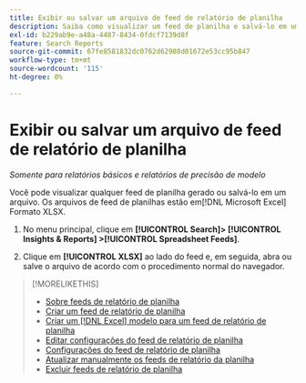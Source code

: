 ```yaml
---
title: Exibir ou salvar um arquivo de feed de relatório de planilha
description: Saiba como visualizar um feed de planilha e salvá-lo em um arquivo.
exl-id: b229ab9e-a48a-4487-8434-0fdcf7139d8f
feature: Search Reports
source-git-commit: 67fe8581832dc0762d62908d01672e53cc95b847
workflow-type: tm+mt
source-wordcount: '115'
ht-degree: 0%

---
```


# Exibir ou salvar um arquivo de feed de relatório de planilha

*Somente para relatórios básicos e relatórios de precisão de modelo*

Você pode visualizar qualquer feed de planilha gerado ou salvá-lo em um arquivo. Os arquivos de feed de planilhas estão em[!DNL Microsoft Excel] Formato XLSX.

1. No menu principal, clique em **[!UICONTROL Search]> [!UICONTROL Insights & Reports] >[!UICONTROL Spreadsheet Feeds]**.

1. Clique em **[!UICONTROL XLSX]** ao lado do feed e, em seguida, abra ou salve o arquivo de acordo com o procedimento normal do navegador.

>[!MORELIKETHIS]
>
>* [Sobre feeds de relatório de planilha](spreadsheet-feed-about.md)
>* [Criar um feed de relatório de planilha](spreadsheet-feed-create.md)
>* [Criar um [!DNL Excel] modelo para um feed de relatório de planilha](spreadsheet-feed-create-excel-template.md)
>* [Editar configurações do feed de relatório de planilha](spreadsheet-feed-edit.md)
>* [Configurações do feed de relatório de planilha](spreadsheet-feed-settings.md)
>* [Atualizar manualmente os feeds de relatório da planilha](spreadsheet-feed-refresh.md)
>* [Excluir feeds de relatório de planilha](spreadsheet-feed-delete.md)
